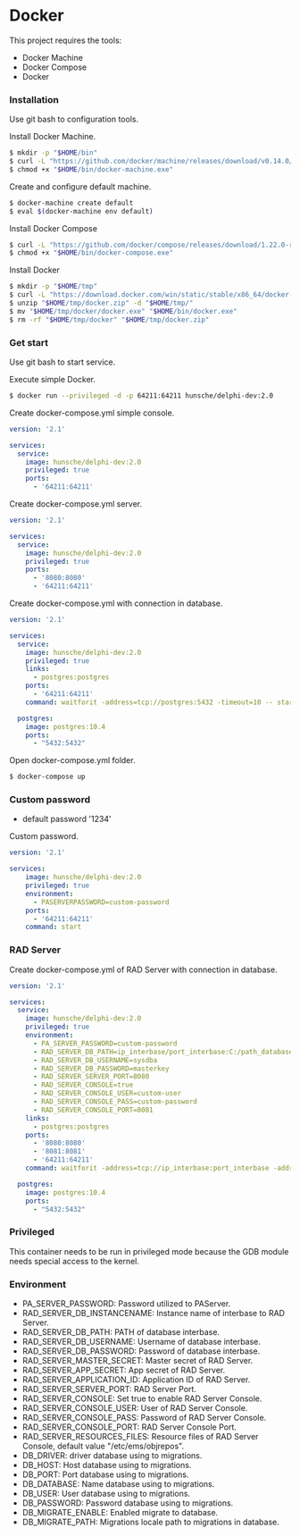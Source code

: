 # Docker

This project requires the tools:
  
  - Docker Machine
  - Docker Compose
  - Docker

### Installation

Use git bash to configuration tools.

Install Docker Machine.

```sh
$ mkdir -p "$HOME/bin"
$ curl -L "https://github.com/docker/machine/releases/download/v0.14.0//docker-machine-Windows-x86_64.exe" > "$HOME/bin/docker-machine.exe"
$ chmod +x "$HOME/bin/docker-machine.exe"
```

Create and configure default machine.

```sh
$ docker-machine create default
$ eval $(docker-machine env default)
```

Install Docker Compose

```sh
$ curl -L "https://github.com/docker/compose/releases/download/1.22.0-rc1/docker-compose-Windows-x86_64.exe" > "$HOME/bin/docker-compose.exe"
$ chmod +x "$HOME/bin/docker-compose.exe"
```

Install Docker

```sh
$ mkdir -p "$HOME/tmp"
$ curl -L "https://download.docker.com/win/static/stable/x86_64/docker-17.09.0-ce.zip" > "$HOME/tmp/docker.zip"
$ unzip "$HOME/tmp/docker.zip" -d "$HOME/tmp/"
$ mv "$HOME/tmp/docker/docker.exe" "$HOME/bin/docker.exe"
$ rm -rf "$HOME/tmp/docker" "$HOME/tmp/docker.zip"
```

### Get start

Use git bash to start service.

Execute simple Docker.

```sh
$ docker run --privileged -d -p 64211:64211 hunsche/delphi-dev:2.0
```

Create docker-compose.yml simple console.

```yml
version: '2.1'

services:
  service:
    image: hunsche/delphi-dev:2.0
    privileged: true
    ports:
      - '64211:64211'
```

Create docker-compose.yml server.

```yml
version: '2.1'

services:
  service:
    image: hunsche/delphi-dev:2.0
    privileged: true
    ports:
      - '8080:8080'
      - '64211:64211'
```

Create docker-compose.yml with connection in database.

```yml
version: '2.1'

services:
  service:
    image: hunsche/delphi-dev:2.0
    privileged: true
    links:
      - postgres:postgres
    ports:
      - '64211:64211'
    command: waitforit -address=tcp://postgres:5432 -timeout=10 -- start

  postgres:
    image: postgres:10.4
    ports:
      - "5432:5432"
```

Open docker-compose.yml folder.

```sh
$ docker-compose up
```

### Custom password

  - default password '1234'

Custom password.

```yml
version: '2.1'

services:
    image: hunsche/delphi-dev:2.0
    privileged: true
    environment:
      - PASERVERPASSWORD=custom-password
    ports:
      - '64211:64211'
    command: start
```

### RAD Server 

Create docker-compose.yml of RAD Server with connection in database. 

```yml
version: '2.1'

services:
  service:
    image: hunsche/delphi-dev:2.0 
    privileged: true
    environment: 
      - PA_SERVER_PASSWORD=custom-password
      - RAD_SERVER_DB_PATH=ip_interbase/port_interbase:C:/path_database/emsserver.ib
      - RAD_SERVER_DB_USERNAME=sysdba
      - RAD_SERVER_DB_PASSWORD=masterkey
      - RAD_SERVER_SERVER_PORT=8080
      - RAD_SERVER_CONSOLE=true
      - RAD_SERVER_CONSOLE_USER=custom-user
      - RAD_SERVER_CONSOLE_PASS=custom-password
      - RAD_SERVER_CONSOLE_PORT=8081
    links:
      - postgres:postgres
    ports:
      - '8080:8080'
      - '8081:8081'
      - '64211:64211'
    command: waitforit -address=tcp://ip_interbase:port_interbase -address=tcp://postgres:5432 -timeout=10 -- start

  postgres:
    image: postgres:10.4
    ports:
      - "5432:5432"
```


### Privileged 

This container needs to be run in privileged mode because the GDB module needs special access to the kernel.

### Environment

  - PA_SERVER_PASSWORD: Password utilized to PAServer.
  - RAD_SERVER_DB_INSTANCENAME: Instance name of interbase to RAD Server.
  - RAD_SERVER_DB_PATH: PATH of database interbase.
  - RAD_SERVER_DB_USERNAME: Username of database interbase.
  - RAD_SERVER_DB_PASSWORD: Password of database interbase.
  - RAD_SERVER_MASTER_SECRET: Master secret of RAD Server.
  - RAD_SERVER_APP_SECRET: App secret of RAD Server.
  - RAD_SERVER_APPLICATION_ID: Application ID of RAD Server.
  - RAD_SERVER_SERVER_PORT: RAD Server Port.
  - RAD_SERVER_CONSOLE: Set true to enable RAD Server Console.
  - RAD_SERVER_CONSOLE_USER: User of RAD Server Console.
  - RAD_SERVER_CONSOLE_PASS: Password of RAD Server Console.
  - RAD_SERVER_CONSOLE_PORT: RAD Server Console Port.
  - RAD_SERVER_RESOURCES_FILES: Resource files of RAD Server Console, default value "/etc/ems/objrepos".
  - DB_DRIVER: driver database using to migrations.
  - DB_HOST: Host database using to migrations.
  - DB_PORT: Port database using to migrations.
  - DB_DATABASE: Name database using to migrations.
  - DB_USER: User database using to migrations.
  - DB_PASSWORD: Password database using to migrations.
  - DB_MIGRATE_ENABLE: Enabled migrate to database.
  - DB_MIGRATE_PATH: Migrations locale path to migrations in database.